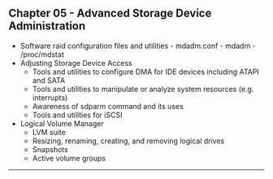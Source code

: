 ## Chapter 05 - Advanced Storage Device Administration
   *  Software raid configuration files and utilities
    - mdadm.conf
    -  mdadm
    -  /proc/mdstat
 * Adjusting Storage Device Access
    -  Tools and utilities to configure DMA for IDE devices including ATAPI and SATA
    -  Tools and utilities to manipulate or analyze system resources (e.g. interrupts)
    -  Awareness of sdparm command and its uses
    -  Tools and utilities for iSCSI
 * Logical Volume Manager
    -  LVM suite
    -  Resizing, renaming, creating, and removing logical drives
    -  Snapshots
    -  Active volume groups
- - - 
